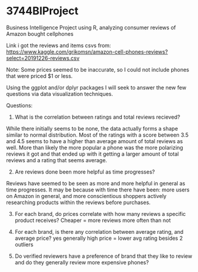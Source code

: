 # 3744BIProject
Business Intelligence Project using R, analyzing consumer reviews of Amazon bought cellphones


Link i got the reviews and items csvs from:
https://www.kaggle.com/grikomsn/amazon-cell-phones-reviews?select=20191226-reviews.csv

Note: Some prices seemed to be inaccurate, so I could not include phones that were priced $1 or less.

Using the ggplot and/or dplyr packages I will seek to answer the new few questions 
via data visualization techniques.


Questions:

1. What is the correlation between ratings and total reviews recieved?

While there initially seems to be none, the data actually forms a shape similar to normal distribution. Most of the ratings with a score between 3.5 and 4.5 
seems to have a higher than average amount of total reviews as well. More than likely the more popular a phone was the more polarizing reviews it got and that
ended up with it getting a larger amount of total reviews and a rating that seems average.

2. Are reviews done been more helpful as time progresses?

Reviews have seemed to be seen as more and more helpful in general as time progresses. It may be because with time there have been: more users on Amazon in general, and
more conscientious shoppers actively researching products within the reviews before purchases.

3. For each brand, do prices correlate with how many reviews a specific product receives?
Cheaper = more reviews more often than not

4. For each brand, is there any correlation between average rating, and average price?
yes generally high price = lower avg rating besides 2 outliers

5. Do verified reviewers have a preference of brand that they like to review and do they generally review more expensive phones?
